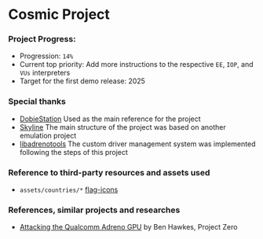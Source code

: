 # Cosmic Project

### Project Progress:
- Progression: ```14%```
- Current top priority: Add more instructions to the respective `EE`, `IOP`, and `VUs` interpreters
- Target for the first demo release: 2025

### Special thanks
- [DobieStation](https://github.com/PSI-Rockin/DobieStation) Used as the main reference for the project
- [Skyline](https://github.com/skyline-emu/skyline.git) The main structure of the project was based on another emulation project
- [libadrenotools](https://github.com/bylaws/libadrenotools.git) The custom driver management system was implemented following the steps of this project

### Reference to third-party resources and assets used
- ```assets/countries/*``` [flag-icons](https://github.com/lipis/flag-icons.git)

### References, similar projects and researches
- [Attacking the Qualcomm Adreno GPU](https://googleprojectzero.blogspot.com/2020/09/attacking-qualcomm-adreno-gpu.html) by Ben Hawkes, Project Zero
